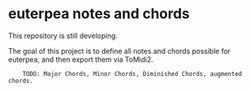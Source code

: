 euterpea notes and chords
===
This repository is still developing. 

The goal of this project is to define all notes and chords possible for euterpea, and then export them via ToMidi2.

        TODO: Major Chords, Minor Chords, Diminished Chords, augmented chords.
